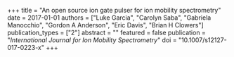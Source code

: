 +++
title = "An open source ion gate pulser for ion mobility spectrometry"
date = 2017-01-01
authors = ["Luke Garcia", "Carolyn Saba", "Gabriela Manocchio", "Gordon A Anderson", "Eric Davis", "Brian H Clowers"]
publication_types = ["2"]
abstract = ""
featured = false
publication = "*International Journal for Ion Mobility Spectrometry*"
doi = "10.1007/s12127-017-0223-x"
+++


